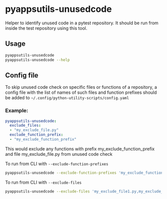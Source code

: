 # pyappsutils-unusedcode
Helper to identify unused code in a pytest repository. It should be run from inside the test repository using this tool.

## Usage

```bash
pyappsutils-unusedcode
pyappsutils-unusedcode --help
```

## Config file
To skip unused code check on specific files or functions of a repository, a config file with the list of names of such files and function prefixes should be added to
`~/.config/python-utility-scripts/config.yaml`

### Example:

```yaml
pyappsutils-unusedcode:
  exclude_files:
  - "my_exclude_file.py"
  exclude_function_prefix:
  - "my_exclude_function_prefix"
```
This would exclude any functions with prefix my_exclude_function_prefix and file my_exclude_file.py from unused code check

To run from CLI with `--exclude-function-prefixes`

```bash
pyappsutils-unusedcode --exclude-function-prefixes 'my_exclude_function1,my_exclude_function2'
```

To run from CLI with `--exclude-files`

```bash
pyappsutils-unusedcode --exclude-files 'my_exclude_file1.py,my_exclude_file2.py'
```
